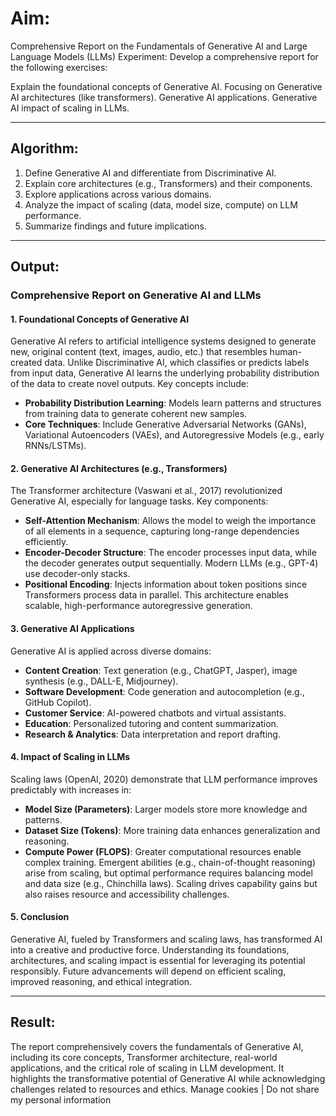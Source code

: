 # Aim:
Comprehensive Report on the Fundamentals of Generative AI and Large Language Models (LLMs)
Experiment: Develop a comprehensive report for the following exercises:

Explain the foundational concepts of Generative AI.
Focusing on Generative AI architectures (like transformers). Generative AI applications.
Generative AI impact of scaling in LLMs.

---

## Algorithm:
1. Define Generative AI and differentiate from Discriminative AI.
2. Explain core architectures (e.g., Transformers) and their components.
3. Explore applications across various domains.
4. Analyze the impact of scaling (data, model size, compute) on LLM performance.
5. Summarize findings and future implications.

---

## Output:
### Comprehensive Report on Generative AI and LLMs

#### 1. Foundational Concepts of Generative AI
Generative AI refers to artificial intelligence systems designed to generate new, original content (text, images, audio, etc.) that resembles human-created data. Unlike Discriminative AI, which classifies or predicts labels from input data, Generative AI learns the underlying probability distribution of the data to create novel outputs. Key concepts include:
- **Probability Distribution Learning**: Models learn patterns and structures from training data to generate coherent new samples.
- **Core Techniques**: Include Generative Adversarial Networks (GANs), Variational Autoencoders (VAEs), and Autoregressive Models (e.g., early RNNs/LSTMs).

#### 2. Generative AI Architectures (e.g., Transformers)
The Transformer architecture (Vaswani et al., 2017) revolutionized Generative AI, especially for language tasks. Key components:
- **Self-Attention Mechanism**: Allows the model to weigh the importance of all elements in a sequence, capturing long-range dependencies efficiently.
- **Encoder-Decoder Structure**: The encoder processes input data, while the decoder generates output sequentially. Modern LLMs (e.g., GPT-4) use decoder-only stacks.
- **Positional Encoding**: Injects information about token positions since Transformers process data in parallel.
This architecture enables scalable, high-performance autoregressive generation.

#### 3. Generative AI Applications
Generative AI is applied across diverse domains:
- **Content Creation**: Text generation (e.g., ChatGPT, Jasper), image synthesis (e.g., DALL-E, Midjourney).
- **Software Development**: Code generation and autocompletion (e.g., GitHub Copilot).
- **Customer Service**: AI-powered chatbots and virtual assistants.
- **Education**: Personalized tutoring and content summarization.
- **Research & Analytics**: Data interpretation and report drafting.

#### 4. Impact of Scaling in LLMs
Scaling laws (OpenAI, 2020) demonstrate that LLM performance improves predictably with increases in:
- **Model Size (Parameters)**: Larger models store more knowledge and patterns.
- **Dataset Size (Tokens)**: More training data enhances generalization and reasoning.
- **Compute Power (FLOPS)**: Greater computational resources enable complex training.
Emergent abilities (e.g., chain-of-thought reasoning) arise from scaling, but optimal performance requires balancing model and data size (e.g., Chinchilla laws). Scaling drives capability gains but also raises resource and accessibility challenges.

#### 5. Conclusion
Generative AI, fueled by Transformers and scaling laws, has transformed AI into a creative and productive force. Understanding its foundations, architectures, and scaling impact is essential for leveraging its potential responsibly. Future advancements will depend on efficient scaling, improved reasoning, and ethical integration.

---

## Result:
The report comprehensively covers the fundamentals of Generative AI, including its core concepts, Transformer architecture, real-world applications, and the critical role of scaling in LLM development. It highlights the transformative potential of Generative AI while acknowledging challenges related to resources and ethics.
Manage cookies | Do not share my personal information

